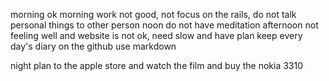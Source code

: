morning  ok
morning work not good, not focus on the rails, do not talk personal things to other person
noon  do not have meditation
afternoon not feeling well and website is not ok, need slow and have plan
 keep every day's diary on the github use markdown

night  plan to the apple store and watch the film and buy the nokia 3310 
